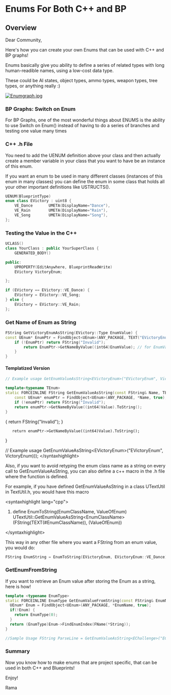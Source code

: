 # Enums For Both C++ and BP

## Overview

Dear Community,

Here's how you can create your own Enums that can be used with C++ and BP graphs!

Enums basically give you ability to define a series of related types with long human-readible names, using a low-cost data type.

These could be AI states, object types, ammo types, weapon types, tree types, or anything really :\)

[![Enumgraph.jpg](https://d3ar1piqh1oeli.cloudfront.net/e/e3/Enumgraph.jpg/800px-Enumgraph.jpg)](file:///index.php?title=File:Enumgraph.jpg)

### BP Graphs: Switch on Enum

For BP Graphs, one of the most wonderful things about ENUMS is the ability to use Switch on Enum\(\) instead of having to do a series of branches and testing one value many times

### C++ .h File

You need to add the UENUM definition above your class and then actually create a member variable in your class that you want to have be an instance of this enum.

If you want an enum to be used in many different classes \(instances of this enum in many classes\) you can define the enum in some class that holds all your other important definitions like USTRUCTS\(\).

```cpp
UENUM(BlueprintType)
enum class EVictory : uint8 {
    VE_Dance       UMETA(DisplayName="Dance"),
    VE_Rain        UMETA(DisplayName="Rain"),
    VE_Song        UMETA(DisplayName="Song"),
};
```

### Testing the Value in the C++

```cpp
UCLASS()
class YourClass : public YourSuperClass {
    GENERATED_BODY()

public:
    UPROPERTY(EditAnywhere, BlueprintReadWrite)
    EVictory VictoryEnum;

};
```

```cpp
if (EVictory == EVictory::VE_Dance) {
    EVictory = EVictory::VE_Song;
} else {
    EVictory = EVictory::VE_Rain;
};
```

### Get Name of Enum as String

```cpp
FString GetVictoryEnumAsString(EVictory::Type EnumValue) {
const UEnum* EnumPtr = FindObject<UEnum>(ANY_PACKAGE, TEXT("EVictoryEnum"), true);
    if (!EnumPtr) return FString("Invalid");
        return EnumPtr->GetNameByValue((int64)EnumValue); // for EnumValue == VE_Dance returns "VE_Dance"
    }
}
```

#### Templatized Version

```cpp
// Example usage GetEnumValueAsString<EVictoryEnum>("EVictoryEnum", VictoryEnum))); 

template<typename TEnum>
static FORCEINLINE FString GetEnumValueAsString(const FString& Name, TEnum Value) {
    const UEnum* enumPtr = FindObject<UEnum>(ANY_PACKAGE, *Name, true);
    if (!enumPtr) return FString("Invalid");
    return enumPtr->GetNameByValue((int64)Value).ToString();
} 
```

 { return FString\("Invalid"\); }

```text
   return enumPtr->GetNameByValue((int64)Value).ToString();
```

}

// Example usage GetEnumValueAsString&lt;EVictoryEnum&gt;\("EVictoryEnum", VictoryEnum\)\)\); &lt;/syntaxhighlight&gt;

Also, if you want to avoid retyping the enum class name as a string on every call to GetEnumValueAsString, you can also define a c++ macro in the .h file where the function is defined.

For example, if you have defined GetEnumValueAsString in a class UTextUtil in TextUtil.h, you would have this macro

&lt;syntaxhighlight lang="cpp"&gt;

1. define EnumToString\(EnumClassName, ValueOfEnum\) UTextUtil::GetEnumValueAsString&lt;EnumClassName&gt;\(FString\(TEXT\(\#EnumClassName\)\), \(ValueOfEnum\)\)

&lt;/syntaxhighlight&gt;

This way in any other file where you want a FString from an enum value, you would do:

```cpp
FString EnumString = EnumToString(EVictoryEnum, EVictoryEnum::VE_Dance);
```

### GetEnumFromString

If you want to retrieve an Enum value after storing the Enum as a string, here is how! 

```cpp
template <typename EnumType>
static FORCEINLINE EnumType GetEnumValueFromString(const FString& EnumName, const FString& String) {
  UEnum* Enum = FindObject<UEnum>(ANY_PACKAGE, *EnumName, true);
  if(!Enum) { 
    return EnumType(0);
  }		
  return (EnumType)Enum->FindEnumIndex(FName(*String));
}

//Sample Usage FString ParseLine = GetEnumValueAsString<EChallenge>("EChallenge", VictoryEnumValue))); //To String EChallenge Challenge = GetEnumValueFromString<EChallenge>("EChallenge", ParseLine); //Back From String!
```

### Summary

Now you know how to make enums that are project specific, that can be used in both C++ and Blueprints!

Enjoy!

Rama


